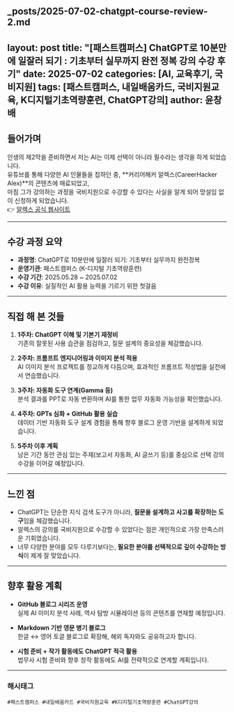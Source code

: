 _posts/2025-07-02-chatgpt-course-review-2.md
---
layout: post
title: "[패스트캠퍼스] ChatGPT로 10분만에 일잘러 되기 : 기초부터 실무까지 완전 정복 강의 수강 후기"
date: 2025-07-02
categories: [AI, 교육후기, 국비지원]
tags: [패스트캠퍼스, 내일배움카드, 국비지원교육, K디지털기초역량훈련, ChatGPT강의]
author: 윤창배
---

## 들어가며

인생의 제2막을 준비하면서 저는 AI는 이제 선택이 아니라 필수라는 생각을 하게 되었습니다.  
유튜브를 통해 다양한 AI 인물들을 접하던 중, **커리어해커 알렉스(CareerHacker Alex)**의 콘텐츠에 매료되었고,  
마침 그가 강의하는 과정을 국비지원으로 수강할 수 있다는 사실을 알게 되어 망설임 없이 신청하게 되었습니다.  
👉 [알렉스 공식 웹사이트](https://www.careerhackeralex.com)

---

## 수강 과정 요약

- **과정명**: ChatGPT로 10분만에 일잘러 되기: 기초부터 실무까지 완전정복  
- **운영기관**: 패스트캠퍼스 (K-디지털 기초역량훈련)  
- **수강 기간**: 2025.05.28 ~ 2025.07.02  
- **수강 이유**: 실질적인 AI 활용 능력을 기르기 위한 첫걸음

---

## 직접 해 본 것들

1. **1주차: ChatGPT 이해 및 기본기 재정비**  
   기존의 잘못된 사용 습관을 점검하고, 질문 설계의 중요성을 체감했습니다.

2. **2주차: 프롬프트 엔지니어링과 이미지 분석 적용**  
   AI 이미지 분석 프로젝트를 정교하게 다듬으며, 효과적인 프롬프트 작성법을 실전에서 연습했습니다.

3. **3주차: 자동화 도구 연계(Gamma 등)**  
   분석 결과를 PPT로 자동 변환하며 AI를 통한 업무 자동화 가능성을 확인했습니다.

4. **4주차: GPTs 심화 + GitHub 활용 실습**  
   데이터 기반 자동화 도구 설계 경험을 통해 향후 블로그 운영 기반을 설계하게 되었습니다.

5. **5주차 이후 계획**  
   남은 기간 동안 관심 있는 주제(보고서 자동화, AI 글쓰기 등)를 중심으로 선택 강의 수강을 이어갈 예정입니다.

---

## 느낀 점

- ChatGPT는 단순한 지식 검색 도구가 아니라, **질문을 설계하고 사고를 확장하는 도구**임을 체감했습니다.  
- 알렉스의 강의를 국비지원으로 수강할 수 있었다는 점은 개인적으로 가장 만족스러운 기회였습니다.  
- 너무 다양한 분야를 모두 다루기보다는, **필요한 분야를 선택적으로 깊이 수강하는 방식**이 제게 잘 맞았습니다.

---

## 향후 활용 계획

- **GitHub 블로그 시리즈 운영**  
  실제 AI 이미지 분석 사례, 역사 탐방 시뮬레이션 등의 콘텐츠를 연재할 예정입니다.

- **Markdown 기반 영문 병기 블로그**  
  한글 ↔ 영어 토글 블로그로 확장해, 해외 독자와도 공유하고자 합니다.

- **시험 준비 + 작가 활동에도 ChatGPT 적극 활용**  
  법무사 시험 준비와 향후 창작 활동에도 AI를 전략적으로 연계할 계획입니다.

---

### 해시태그  
`#패스트캠퍼스 #내일배움카드 #국비지원교육 #K디지털기초역량훈련 #ChatGPT강의`
